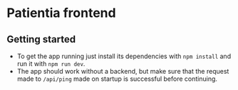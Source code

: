 # Patientia frontend

## Getting started

- To get the app running just install its dependencies with ```npm install```
  and run it with ```npm run dev```.
- The app should work without a backend,
  but make sure that the request made to ```/api/ping``` made on startup is successful before continuing.
